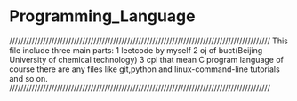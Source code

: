 # Programming_Language
/////////////////////////////////////////////////////////////////////////////////////////////
This file include three main parts:
    1 leetcode by myself
    2 oj of buct(Beijing University of chemical technology)
    3 cpl that mean C program language 
    of course there are any files like git,python and linux-command-line tutorials and so on.
///////////////////////////////////////////////////////////////////////////////////////////// 
